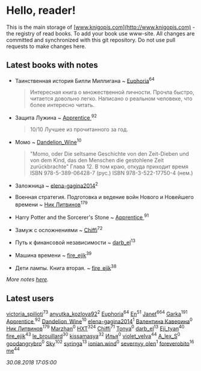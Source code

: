 # Hello, reader!
This is the main storage of [www.knigopis.com](http://www.knigopis.com) - the registry of read books.
To add your book use www-site. All changes are committed and synchronized with this git repository.
Do not use pull requests to make changes here.


## Latest books with notes
* Таинственная история Билли Миллигана ~ [Euphoria](users/106/106304994652616315178-google)<sup>64</sup>
    > Интересная книга о множественной личности. Прочла быстро, читается довольно легко. Написано о реальном человеке, что более интересно читать.

* Защита Лужина ~ [Apprentice ](users/528/52821952-vkontakte)<sup>92</sup>
    > 10/10 
    > Лучшее из прочитанного за год.

* Момо ~ [Dandelion_Wine](users/586/58602788-vkontakte)<sup>10</sup>
    > "Momo, oder Die seltsame Geschichte von den Zeit-Dieben und von dem Kind, das den Menschen die gestohlene Zeit zurückbrachte"
    > Глава 12. В том краю, откуда приходит время
    > ISBN 978-5-389-06428-7 (рус.)
    > ISBN 978-3-522-17750-4 (нем.)

* Заложница ~ [elena-gagina2014](users/208/208969292-yandex)<sup>2</sup>

* Военная стратегия. Подготовка и ведение войн Нового и Новейшего времени ~ [Ник Литвинов](users/241/241974816-vkontakte)<sup>179</sup>

* Harry Potter and the Sorcerer's Stone ~ [Apprentice ](users/528/52821952-vkontakte)<sup>91</sup>

* Замуж с осложнениями ~ [Chiffi](users/105/105831994080785626680-google)<sup>72</sup>

* Путь к финансовой независимости ~ [darb_el](users/184/184135339-vkontakte)<sup>13</sup>

* Машина времени ~ [fire_ejik](users/329/32903202-vkontakte)<sup>39</sup>

* Дети лампы. Книга вторая. ~ [fire_ejik](users/329/32903202-vkontakte)<sup>38</sup>


_More notes [here](latest_books_with_notes.md)._


## Latest users
[victoria_spilioti](users/219/219259003-vkontakte)<sup>73</sup> 
[anyutka_kozlova92](users/223/22376066-vkontakte)<sup>2</sup> 
[Euphoria](users/106/106304994652616315178-google)<sup>64</sup> 
[En](users/333/333646551-vkontakte)<sup>51</sup> 
[Janet](users/108/108113656204404967440-google)<sup>664</sup> 
[Garka](users/115/115753719718250012620-google)<sup>191</sup> 
[Apprentice ](users/528/52821952-vkontakte)<sup>92</sup> 
[Dandelion_Wine](users/586/58602788-vkontakte)<sup>10</sup> 
[elena-gagina2014](users/208/208969292-yandex)<sup>1</sup> 
[Валентина Каверина](users/282/2824946827022425099-mailru)<sup>0</sup> 
[Ник Литвинов](users/241/241974816-vkontakte)<sup>179</sup> 
[Marzhan](users/110/110565754199715103002-google)<sup>0</sup> 
[HXT](users/100/100002563462782-facebook)<sup>324</sup> 
[Chiffi](users/105/105831994080785626680-google)<sup>71</sup> 
[Tonya](users/107/107653618864404586169-google)<sup>0</sup> 
[darb_el](users/184/184135339-vkontakte)<sup>13</sup> 
[Eji_tyan](users/235/2352103981-twitter)<sup>40</sup> 
[fire_ejik](users/329/32903202-vkontakte)<sup>43</sup> 
[le_brouillard](users/133/13330781-vkontakte)<sup>30</sup> 
[kissamasya](users/684/68439978-vkontakte)<sup>32</sup> 
[Илья](users/116/116129929397924954448-google)<sup>0</sup> 
[violet_velva](users/116/116961712580551399099-google)<sup>44</sup> 
[A_lex_S](users/104/104452088751111617579-google)<sup>0</sup> 
[goodangrybro](users/113/113297173414505455315-google)<sup>0</sup> 
[Sky](users/118/118049897850017649660-google)<sup>102</sup> 
[syringa](users/570/57062183-vkontakte)<sup>13</sup> 
[ionian.wind](users/144/144458-vkontakte)<sup>0</sup> 
[severnyy_olen](users/113/113571576628170899835-google)<sup>1</sup> 
[foreverobito](users/481/481937529-vkontakte)<sup>16</sup> 
[me](users/381/381417697-yandex)<sup>44</sup> 


_30.08.2018 17:05:00_
